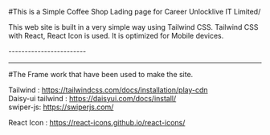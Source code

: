  
#This is a Simple Coffee Shop Lading page for Career Unlocklive IT Limited/
 
<p>
This web site is built in a very simple way using Tailwind CSS. Tailwind CSS with React, React Icon is used. It is optimized for Mobile devices.
</p>
------------------------

 ___ 

#The Frame work that have been used to make the site.

Tailwind : https://tailwindcss.com/docs/installation/play-cdn      
     Daisy-ui tailwind : https://daisyui.com/docs/install/   
swiper-js: https://swiperjs.com/

 

React Icon : https://react-icons.github.io/react-icons/